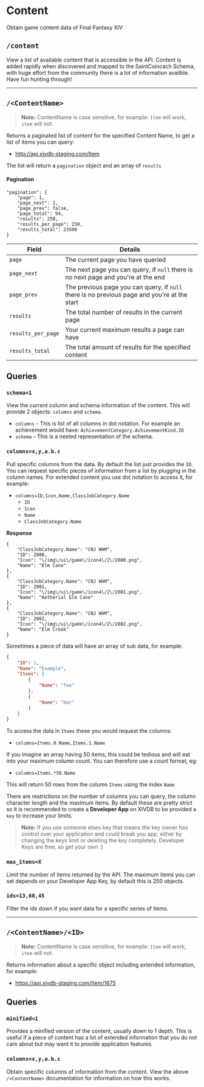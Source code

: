
# Content  

Obtain game content data of Final Fantasy XIV

## `/content`

View a list of available content that is accessible in the API. Content is added rapidly when discovered and mapped to the SaintCoincach Schema, with huge effort from the community there is a lot of information availble. Have fun hunting through!

---
  
## `/<ContentName>`

> **Note:** ContentName is case sensitive, for example: `Item` will work, `item` will not.

Returns a paginated list of content for the specified Content Name, to get a list of items you can query:
- http://api.xivdb-staging.com/Item

The list will return a `pagination` object and an array of `results`

#### Pagination

```
"pagination": {
    "page": 1,
    "page_next": 2,
    "page_prev": false,
    "page_total": 94,
    "results": 250,
    "results_per_page": 250,
    "results_total": 23500
}
```
| Field | Details |
| -- | -- |
| `page` | The current page you have queried |
| `page_next` | The next page you can query, if `null` there is no next page and you're at the end |
| `page_prev` | The previous page you can query, if `null` there is no previous page and you're at the start |
| `results` | The total number of results in the current page |
| `results_per_page` | Your current maximum results a page can have |
| `results_total` | The total amount of results for the specified content |

## Queries

### `schema=1`

View the current column and schema information of the content. This will provide 2 objects: `columns` and `schema`.
- `columns` - This is list of all columns in dot notation. For example an achievement would have: `AchievementCategory.AchievementKind.ID`
- `schema` - This is a nested representation of the schema.

### `columns=x,y,a.b.c`
Pull specific columns from the data. By default the list just provides the `ID`. You can request specific pieces of information from a list by plugging in the column names. For extended content you use dot notation to access it, for example:
- `columns=ID,Icon,Name,ClassJobCategory.Name`
	- `ID`
	- `Icon`
	- `Name`
	- `ClassJobCategory.Name`

**Response**
```
{
    "ClassJobCategory.Name": "CNJ WHM",
    "ID": 2000,
    "Icon": "\/img\/ui\/game\/icon4\/2\/2000.png",
    "Name": "Elm Cane"
},
{
    "ClassJobCategory.Name": "CNJ WHM",
    "ID": 2001,
    "Icon": "\/img\/ui\/game\/icon4\/2\/2001.png",
    "Name": "Aetherial Elm Cane"
},
{
    "ClassJobCategory.Name": "CNJ WHM",
    "ID": 2002,
    "Icon": "\/img\/ui\/game\/icon4\/2\/2002.png",
    "Name": "Elm Crook"
}
```

Sometimes a piece of data will have an array of sub data, for example:

```json
{
    "ID": 1,
    "Name": "Example",
    "Items": [
        {
            "Name": "foo"
        },
        {
            "Name": "bar"
        }
    ]
}
```

To access the data in `Items` these you would request the columns:

- `columns=Items.0.Name,Items.1.Name`

If you imagine an array having 50 items, this could be tedious and will eat into your maximum column count. You can therefore use a count format, eg:

- `columns=Items.*50.Name`

This will return 50 rows from the column `Items` using the index `Name`



There are restrictions on the number of columns you can query, the column character length and the maximum items. By default these are pretty strict so it is recommended to create a **Developer App** on XIVDB to be provided a `key` to increase your limits.

> **Note:** If you use someone elses key that means the key owner has control over your application and could break you app, either by changing the keys limit or deleting the key completely. Developer Keys are free, so get your own :)

### `max_items=X`

Limit the number of items returned by the API. The maximum items you can set depends on your Developer App Key, by default this is 250 objects.

### `ids=13,60,45`

Filter the ids down if you want data for a specific series of items.

---

## `/<ContentName>/<ID>`

> **Note:** ContentName is case sensitive, for example: `Item` will work, `item` will not.

Returns information about a specific object including extended information, for example:
- https://api.xivdb-staging.com/Item/1675

## Queries

### `minified=1`

Provides a minified version of the content, usually down to 1 depth. This is useful if a piece of content has a lot of extended information that you do not care about but may want it to provide application features.

### `columns=x,y,a.b.c`

Obtain specific columns of information from the content. View the above `/<ContentName>` documentation for information on how this works.
